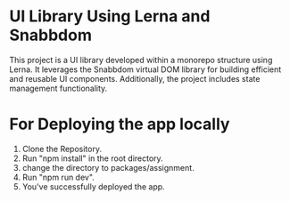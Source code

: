 # UI Library Using Lerna and Snabbdom
This project is a UI library developed within a monorepo structure using Lerna. It leverages the Snabbdom virtual DOM library for building efficient and reusable UI components. Additionally, the project includes state management functionality.
# For Deploying the app locally
1. Clone the Repository.
2. Run "npm install" in the root directory.
3. change the directory to packages/assignment.
4. Run "npm run dev".
5. You've successfully deployed the app.
